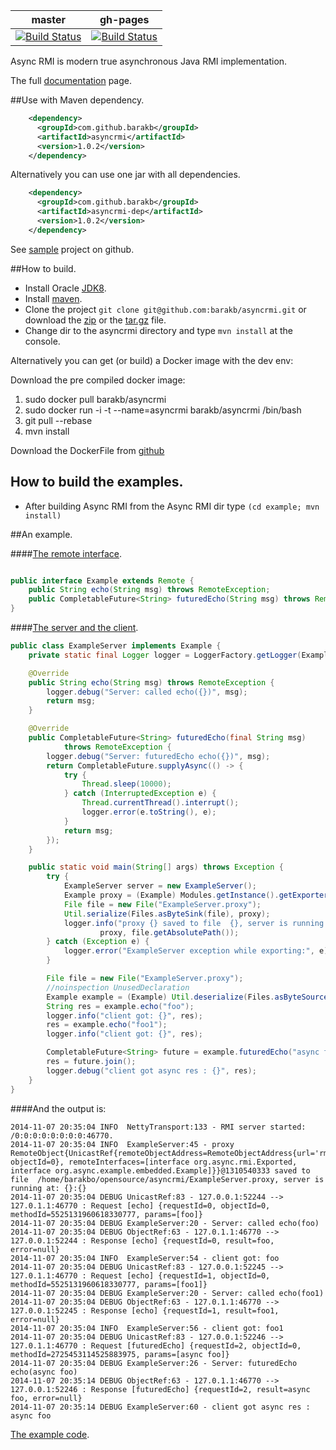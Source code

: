 master | gh-pages
-------|---------
[![Build Status](https://travis-ci.org/barakb/asyncrmi.svg?branch=master)](https://travis-ci.org/barakb/asyncrmi) | [![Build Status](https://travis-ci.org/barakb/asyncrmi.svg?branch=gh-pages)](https://travis-ci.org/barakb/asyncrmi)

Async RMI is modern true asynchronous Java RMI implementation.

The full [documentation](http://barakb.github.io/asyncrmi/docs/index.html) page.


##Use with Maven dependency.

```xml
    <dependency>
      <groupId>com.github.barakb</groupId>
      <artifactId>asyncrmi</artifactId>
      <version>1.0.2</version>
    </dependency>
```

Alternatively you can use one jar with all dependencies.

```xml
    <dependency>
      <groupId>com.github.barakb</groupId>
      <artifactId>asyncrmi-dep</artifactId>
      <version>1.0.2</version>
    </dependency>
```

See [sample](https://github.com/barakb/asyncrmi-dep-example) project on github.



##How to build.
- Install Oracle [JDK8](http://www.oracle.com/technetwork/java/javase/downloads/jdk8-downloads-2133151.html).
- Install [maven](http://maven.apache.org/).
- Clone the project `git clone git@github.com:barakb/asyncrmi.git` or download the [zip](https://github.com/barakb/asyncrmi/archive/master.zip) or the [tar.gz](https://github.com/barakb/asyncrmi/archive/master.tar.gz) file. 
- Change dir to the asyncrmi directory and type `mvn install` at the console.

Alternatively you can get (or build) a Docker image with the dev env:

Download the pre compiled docker image:

1. sudo docker pull barakb/asyncrmi
2. sudo docker run -i -t --name=asyncrmi  barakb/asyncrmi /bin/bash
3. git pull --rebase
4. mvn install

Download the DockerFile from [github](https://github.com/barakb/docker-asyncrmi)


## How to build the examples.
- After building Async RMI from the Async RMI dir type `(cd example; mvn install)`

##An example.

####[The remote interface](https://github.com/barakb/asyncrmi/blob/master/example/src/main/java/org/async/example/embedded/Example.java).
```java

public interface Example extends Remote {
    public String echo(String msg) throws RemoteException;
    public CompletableFuture<String> futuredEcho(String msg) throws RemoteException;
}
```

####[The server and the client](https://github.com/barakb/asyncrmi/blob/master/example/src/main/java/org/async/example/embedded/ExampleServer.java).
```java
public class ExampleServer implements Example {
    private static final Logger logger = LoggerFactory.getLogger(ExampleServer.class);

    @Override
    public String echo(String msg) throws RemoteException {
        logger.debug("Server: called echo({})", msg);
        return msg;
    }

    @Override
    public CompletableFuture<String> futuredEcho(final String msg)
            throws RemoteException {
        logger.debug("Server: futuredEcho echo({})", msg);
        return CompletableFuture.supplyAsync(() -> {
            try {
                Thread.sleep(10000);
            } catch (InterruptedException e) {
                Thread.currentThread().interrupt();
                logger.error(e.toString(), e);
            }
            return msg;
        });
    }

    public static void main(String[] args) throws Exception {
        try {
            ExampleServer server = new ExampleServer();
            Example proxy = (Example) Modules.getInstance().getExporter().export(server);
            File file = new File("ExampleServer.proxy");
            Util.serialize(Files.asByteSink(file), proxy);
            logger.info("proxy {} saved to file  {}, server is running at: {}:{}",
                    proxy, file.getAbsolutePath());
        } catch (Exception e) {
            logger.error("ExampleServer exception while exporting:", e);
        }

        File file = new File("ExampleServer.proxy");
        //noinspection UnusedDeclaration
        Example example = (Example) Util.deserialize(Files.asByteSource(file));
        String res = example.echo("foo");
        logger.info("client got: {}", res);
        res = example.echo("foo1");
        logger.info("client got: {}", res);

        CompletableFuture<String> future = example.futuredEcho("async foo");
        res = future.join();
        logger.debug("client got async res : {}", res);
    }
}
```

####And the output is:
```
2014-11-07 20:35:04 INFO  NettyTransport:133 - RMI server started: /0:0:0:0:0:0:0:0:46770.
2014-11-07 20:35:04 INFO  ExampleServer:45 - proxy RemoteObject{UnicastRef{remoteObjectAddress=RemoteObjectAddress{url='rmi://127.0.1.1:46770', objectId=0}, remoteInterfaces=[interface org.async.rmi.Exported, interface org.async.example.embedded.Example]}}@1310540333 saved to file  /home/barakbo/opensource/asyncrmi/ExampleServer.proxy, server is running at: {}:{}
2014-11-07 20:35:04 DEBUG UnicastRef:83 - 127.0.0.1:52244 --> 127.0.1.1:46770 : Request [echo] {requestId=0, objectId=0, methodId=5525131960618330777, params=[foo]}
2014-11-07 20:35:04 DEBUG ExampleServer:20 - Server: called echo(foo)
2014-11-07 20:35:04 DEBUG ObjectRef:63 - 127.0.1.1:46770 --> 127.0.0.1:52244 : Response [echo] {requestId=0, result=foo, error=null}
2014-11-07 20:35:04 INFO  ExampleServer:54 - client got: foo
2014-11-07 20:35:04 DEBUG UnicastRef:83 - 127.0.0.1:52245 --> 127.0.1.1:46770 : Request [echo] {requestId=1, objectId=0, methodId=5525131960618330777, params=[foo1]}
2014-11-07 20:35:04 DEBUG ExampleServer:20 - Server: called echo(foo1)
2014-11-07 20:35:04 DEBUG ObjectRef:63 - 127.0.1.1:46770 --> 127.0.0.1:52245 : Response [echo] {requestId=1, result=foo1, error=null}
2014-11-07 20:35:04 INFO  ExampleServer:56 - client got: foo1
2014-11-07 20:35:04 DEBUG UnicastRef:83 - 127.0.0.1:52246 --> 127.0.1.1:46770 : Request [futuredEcho] {requestId=2, objectId=0, methodId=2725453114525883975, params=[async foo]}
2014-11-07 20:35:04 DEBUG ExampleServer:26 - Server: futuredEcho echo(async foo)
2014-11-07 20:35:14 DEBUG ObjectRef:63 - 127.0.1.1:46770 --> 127.0.0.1:52246 : Response [futuredEcho] {requestId=2, result=async foo, error=null}
2014-11-07 20:35:14 DEBUG ExampleServer:60 - client got async res : async foo
```
[The example code](https://github.com/barakb/asyncrmi/tree/master/example/src/main/java/org/async/example/embedded).


